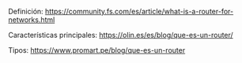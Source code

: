 
Definición:
https://community.fs.com/es/article/what-is-a-router-for-networks.html

Características principales:
https://olin.es/es/blog/que-es-un-router/

Tipos:
https://www.promart.pe/blog/que-es-un-router

